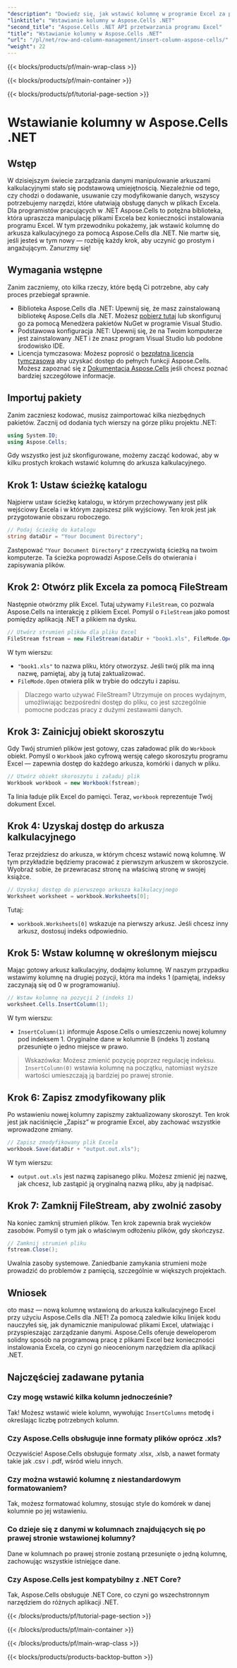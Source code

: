 ```yaml
---
"description": "Dowiedz się, jak wstawić kolumnę w programie Excel za pomocą Aspose.Cells dla .NET. Postępuj zgodnie z naszym prostym przewodnikiem krok po kroku, aby bezproblemowo dodać nową kolumnę. Idealne dla programistów .NET."
"linktitle": "Wstawianie kolumny w Aspose.Cells .NET"
"second_title": "Aspose.Cells .NET API przetwarzania programu Excel"
"title": "Wstawianie kolumny w Aspose.Cells .NET"
"url": "/pl/net/row-and-column-management/insert-column-aspose-cells/"
"weight": 22
---
```


{{< blocks/products/pf/main-wrap-class >}}

{{< blocks/products/pf/main-container >}}

{{< blocks/products/pf/tutorial-page-section >}}

# Wstawianie kolumny w Aspose.Cells .NET

## Wstęp
W dzisiejszym świecie zarządzania danymi manipulowanie arkuszami kalkulacyjnymi stało się podstawową umiejętnością. Niezależnie od tego, czy chodzi o dodawanie, usuwanie czy modyfikowanie danych, wszyscy potrzebujemy narzędzi, które ułatwiają obsługę danych w plikach Excela. Dla programistów pracujących w .NET Aspose.Cells to potężna biblioteka, która upraszcza manipulację plikami Excela bez konieczności instalowania programu Excel. W tym przewodniku pokażemy, jak wstawić kolumnę do arkusza kalkulacyjnego za pomocą Aspose.Cells dla .NET. Nie martw się, jeśli jesteś w tym nowy — rozbiję każdy krok, aby uczynić go prostym i angażującym. Zanurzmy się!
## Wymagania wstępne
Zanim zaczniemy, oto kilka rzeczy, które będą Ci potrzebne, aby cały proces przebiegał sprawnie.
- Biblioteka Aspose.Cells dla .NET: Upewnij się, że masz zainstalowaną bibliotekę Aspose.Cells dla .NET. Możesz [pobierz tutaj](https://releases.aspose.com/cells/net/) lub skonfiguruj go za pomocą Menedżera pakietów NuGet w programie Visual Studio.
- Podstawowa konfiguracja .NET: Upewnij się, że na Twoim komputerze jest zainstalowany .NET i że znasz program Visual Studio lub podobne środowisko IDE.
- Licencja tymczasowa: Możesz poprosić o [bezpłatna licencja tymczasowa](https://purchase.aspose.com/temporary-license/) aby uzyskać dostęp do pełnych funkcji Aspose.Cells.
Możesz zapoznać się z [Dokumentacja Aspose.Cells](https://reference.aspose.com/cells/net/) jeśli chcesz poznać bardziej szczegółowe informacje.
## Importuj pakiety
Zanim zaczniesz kodować, musisz zaimportować kilka niezbędnych pakietów. Zacznij od dodania tych wierszy na górze pliku projektu .NET:
```csharp
using System.IO;
using Aspose.Cells;
```
Gdy wszystko jest już skonfigurowane, możemy zacząć kodować, aby w kilku prostych krokach wstawić kolumnę do arkusza kalkulacyjnego.
## Krok 1: Ustaw ścieżkę katalogu
Najpierw ustaw ścieżkę katalogu, w którym przechowywany jest plik wejściowy Excela i w którym zapiszesz plik wyjściowy. Ten krok jest jak przygotowanie obszaru roboczego.
```csharp
// Podaj ścieżkę do katalogu
string dataDir = "Your Document Directory";
```
Zastępować `"Your Document Directory"` z rzeczywistą ścieżką na twoim komputerze. Ta ścieżka poprowadzi Aspose.Cells do otwierania i zapisywania plików.
## Krok 2: Otwórz plik Excela za pomocą FileStream
Następnie otwórzmy plik Excel. Tutaj używamy `FileStream`, co pozwala Aspose.Cells na interakcję z plikiem Excel. Pomyśl o `FileStream` jako pomost pomiędzy aplikacją .NET a plikiem na dysku.
```csharp
// Utwórz strumień plików dla pliku Excel
FileStream fstream = new FileStream(dataDir + "book1.xls", FileMode.Open);
```
W tym wierszu:
- `"book1.xls"` to nazwa pliku, który otworzysz. Jeśli twój plik ma inną nazwę, pamiętaj, aby ją tutaj zaktualizować.
- `FileMode.Open` otwiera plik w trybie do odczytu i zapisu.
> Dlaczego warto używać FileStream? Utrzymuje on proces wydajnym, umożliwiając bezpośredni dostęp do pliku, co jest szczególnie pomocne podczas pracy z dużymi zestawami danych.
## Krok 3: Zainicjuj obiekt skoroszytu
Gdy Twój strumień plików jest gotowy, czas załadować plik do `Workbook` obiekt. Pomyśl o `Workbook` jako cyfrową wersję całego skoroszytu programu Excel — zapewnia dostęp do każdego arkusza, komórki i danych w pliku.
```csharp
// Utwórz obiekt skoroszytu i załaduj plik
Workbook workbook = new Workbook(fstream);
```
Ta linia ładuje plik Excel do pamięci. Teraz, `workbook` reprezentuje Twój dokument Excel.
## Krok 4: Uzyskaj dostęp do arkusza kalkulacyjnego
Teraz przejdziesz do arkusza, w którym chcesz wstawić nową kolumnę. W tym przykładzie będziemy pracować z pierwszym arkuszem w skoroszycie. Wyobraź sobie, że przewracasz stronę na właściwą stronę w swojej książce.
```csharp
// Uzyskaj dostęp do pierwszego arkusza kalkulacyjnego
Worksheet worksheet = workbook.Worksheets[0];
```
Tutaj:
- `workbook.Worksheets[0]` wskazuje na pierwszy arkusz. Jeśli chcesz inny arkusz, dostosuj indeks odpowiednio.
## Krok 5: Wstaw kolumnę w określonym miejscu
Mając gotowy arkusz kalkulacyjny, dodajmy kolumnę. W naszym przypadku wstawimy kolumnę na drugiej pozycji, która ma indeks 1 (pamiętaj, indeksy zaczynają się od 0 w programowaniu).
```csharp
// Wstaw kolumnę na pozycji 2 (indeks 1)
worksheet.Cells.InsertColumn(1);
```
W tym wierszu:
- `InsertColumn(1)` informuje Aspose.Cells o umieszczeniu nowej kolumny pod indeksem 1. Oryginalne dane w kolumnie B (indeks 1) zostaną przesunięte o jedno miejsce w prawo.
> Wskazówka: Możesz zmienić pozycję poprzez regulację indeksu. `InsertColumn(0)` wstawia kolumnę na początku, natomiast wyższe wartości umieszczają ją bardziej po prawej stronie.
## Krok 6: Zapisz zmodyfikowany plik
Po wstawieniu nowej kolumny zapiszmy zaktualizowany skoroszyt. Ten krok jest jak naciśnięcie „Zapisz” w programie Excel, aby zachować wszystkie wprowadzone zmiany.
```csharp
// Zapisz zmodyfikowany plik Excela
workbook.Save(dataDir + "output.out.xls");
```
W tym wierszu:
- `output.out.xls` jest nazwą zapisanego pliku. Możesz zmienić jej nazwę, jak chcesz, lub zastąpić ją oryginalną nazwą pliku, aby ją nadpisać.
## Krok 7: Zamknij FileStream, aby zwolnić zasoby
Na koniec zamknij strumień plików. Ten krok zapewnia brak wycieków zasobów. Pomyśl o tym jak o właściwym odłożeniu plików, gdy skończysz.
```csharp
// Zamknij strumień pliku
fstream.Close();
```
Uwalnia zasoby systemowe. Zaniedbanie zamykania strumieni może prowadzić do problemów z pamięcią, szczególnie w większych projektach.
## Wniosek
oto masz — nową kolumnę wstawioną do arkusza kalkulacyjnego Excel przy użyciu Aspose.Cells dla .NET! Za pomocą zaledwie kilku linijek kodu nauczyłeś się, jak dynamicznie manipulować plikami Excel, ułatwiając i przyspieszając zarządzanie danymi. Aspose.Cells oferuje deweloperom solidny sposób na programową pracę z plikami Excel bez konieczności instalowania Excela, co czyni go nieocenionym narzędziem dla aplikacji .NET.
## Najczęściej zadawane pytania
### Czy mogę wstawić kilka kolumn jednocześnie?  
Tak! Możesz wstawić wiele kolumn, wywołując `InsertColumns` metodę i określając liczbę potrzebnych kolumn.
### Czy Aspose.Cells obsługuje inne formaty plików oprócz .xls?  
Oczywiście! Aspose.Cells obsługuje formaty .xlsx, .xlsb, a nawet formaty takie jak .csv i .pdf, wśród wielu innych.
### Czy można wstawić kolumnę z niestandardowym formatowaniem?  
Tak, możesz formatować kolumny, stosując style do komórek w danej kolumnie po jej wstawieniu.
### Co dzieje się z danymi w kolumnach znajdujących się po prawej stronie wstawionej kolumny?  
Dane w kolumnach po prawej stronie zostaną przesunięte o jedną kolumnę, zachowując wszystkie istniejące dane.
### Czy Aspose.Cells jest kompatybilny z .NET Core?  
Tak, Aspose.Cells obsługuje .NET Core, co czyni go wszechstronnym narzędziem do różnych aplikacji .NET.

{{< /blocks/products/pf/tutorial-page-section >}}

{{< /blocks/products/pf/main-container >}}

{{< /blocks/products/pf/main-wrap-class >}}

{{< blocks/products/products-backtop-button >}}